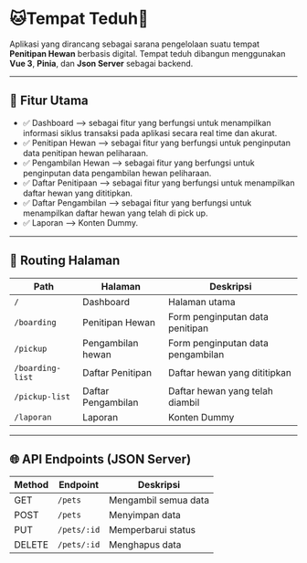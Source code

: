 # 🐱Tempat Teduh🐶
Aplikasi yang dirancang sebagai sarana pengelolaan suatu tempat **Penitipan Hewan** berbasis digital. Tempat teduh dibangun menggunakan **Vue 3**, **Pinia**, dan **Json Server** sebagai backend.

---

## 🦋 Fitur Utama

- ✅ Dashboard --> sebagai fitur yang berfungsi untuk menampilkan informasi siklus transaksi pada aplikasi secara real time dan akurat.
- ✅ Penitipan Hewan --> sebagai fitur yang berfungsi untuk penginputan data penitipan hewan peliharaan.
- ✅ Pengambilan Hewan --> sebagai fitur yang berfungsi untuk penginputan data pengambilan hewan peliharaan.
- ✅ Daftar Penitipaan --> sebagai fitur yang berfungsi untuk menampilkan daftar hewan yang dititipkan.
- ✅ Daftar Pengambilan --> sebagai fitur yang berfungsi untuk menampilkan daftar hewan yang telah di pick up.
- ✅ Laporan --> Konten Dummy.

---

## 🧭 Routing Halaman

| Path         | Halaman        | Deskripsi                                                  |
|--------------|----------------|-------------------------------------------------------------|
| `/`          | Dashboard     | Halaman utama  |
| `/boarding`   | Penitipan Hewan       | Form penginputan data penitipan |
| `/pickup`   | Pengambilan hewan     | Form penginputan data pengambilan  |
| `/boarding-list`   | Daftar Penitipan       | Daftar hewan yang dititipkan |
| `/pickup-list`   | Daftar Pengambilan      | Daftar hewan yang telah diambil |
| `/laporan`   | Laporan        | Konten Dummy |

---

## 🌐 API Endpoints (JSON Server)

| Method | Endpoint                 | Deskripsi                          | 
|--------|--------------------------|------------------------------------|
| GET    | `/pets`             | Mengambil semua data        |
| POST   | `/pets`             | Menyimpan data         |
| PUT    | `/pets/:id`         | Memperbarui status       | 
| DELETE   | `/pets/:id`         | Menghapus data   | 

